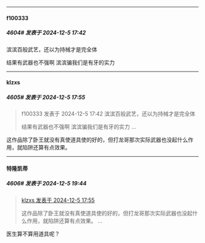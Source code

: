 ﻿
*****

####  f100333  
##### 4604#       发表于 2024-12-5 17:42

滨滨百般武艺，还以为持械才是完全体

结果有武器也不强啊 滨滨骗我们是有牙的实力


*****

####  klzxs  
##### 4605#       发表于 2024-12-5 17:55

<blockquote>f100333 发表于 2024-12-5 17:42
滨滨百般武艺，还以为持械才是完全体

结果有武器也不强啊 滨滨骗我们是有牙的实力 ...</blockquote>
这作品除了卧王就没有真使道具使的好的，但打龙哥那次实际武器也没起什么作用，就陷阱还算有点效果。


*****

####  特隆凯蒂  
##### 4606#       发表于 2024-12-5 19:44

<blockquote><a href="httphttps://bbs.saraba1st.com/2b/forum.php?mod=redirect&amp;goto=findpost&amp;pid=66851899&amp;ptid=1804854" target="_blank">klzxs 发表于 2024-12-5 17:55</a>

这作品除了卧王就没有真使道具使的好的，但打龙哥那次实际武器也没起什么作用，就陷阱还算有点效果。 ...</blockquote>
医生算不算用道具呢？

